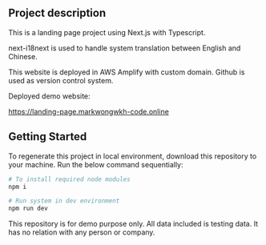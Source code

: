 ## Project description

This is a landing page project using Next.js with Typescript.

next-i18next is used to handle system translation between English and Chinese.

This website is deployed in AWS Amplify with custom domain. Github is used as version control system.

Deployed demo website:

https://landing-page.markwongwkh-code.online

## Getting Started

To regenerate this project in local environment, download this repository to your machine. Run the below command sequentially:

```bash
# To install required node modules
npm i

# Run system in dev environment
npm run dev
```

This repository is for demo purpose only. All data included is testing data. It has no relation with any person or company.
